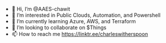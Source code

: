 - 👋 Hi, I’m @AAES-chawit
- 👀 I’m interested in Public Clouds, Automation, and Powershell
- 🌱 I’m currently learning Azure, AWS, and Terraform
- 💞️ I’m looking to collaborate on $Things
- 📫 How to reach me https://linktr.ee/charleswitherspoon 

<!---
AAES-chawit/AAES-chawit is a ✨ special ✨ repository because its `README.md` (this file) appears on your GitHub profile.
You can click the Preview link to take a look at your changes.
--->
